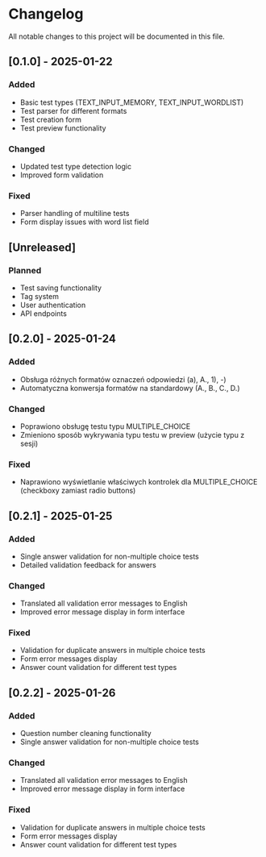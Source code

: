 # Changelog
All notable changes to this project will be documented in this file.

## [0.1.0] - 2025-01-22
### Added
- Basic test types (TEXT_INPUT_MEMORY, TEXT_INPUT_WORDLIST)
- Test parser for different formats
- Test creation form
- Test preview functionality

### Changed
- Updated test type detection logic
- Improved form validation

### Fixed
- Parser handling of multiline tests
- Form display issues with word list field

## [Unreleased]
### Planned
- Test saving functionality
- Tag system
- User authentication
- API endpoints

## [0.2.0] - 2025-01-24
### Added
- Obsługa różnych formatów oznaczeń odpowiedzi (a), A., 1), -)
- Automatyczna konwersja formatów na standardowy (A., B., C., D.)

### Changed
- Poprawiono obsługę testu typu MULTIPLE_CHOICE
- Zmieniono sposób wykrywania typu testu w preview (użycie typu z sesji)

### Fixed
- Naprawiono wyświetlanie właściwych kontrolek dla MULTIPLE_CHOICE (checkboxy zamiast radio buttons)

## [0.2.1] - 2025-01-25
### Added
- Single answer validation for non-multiple choice tests
- Detailed validation feedback for answers

### Changed
- Translated all validation error messages to English
- Improved error message display in form interface

### Fixed
- Validation for duplicate answers in multiple choice tests
- Form error messages display
- Answer count validation for different test types

## [0.2.2] - 2025-01-26
### Added
- Question number cleaning functionality
- Single answer validation for non-multiple choice tests

### Changed
- Translated all validation error messages to English
- Improved error message display in form interface

### Fixed
- Validation for duplicate answers in multiple choice tests
- Form error messages display
- Answer count validation for different test types